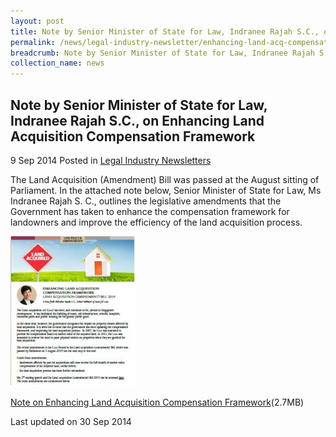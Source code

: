 ```yaml
---
layout: post
title: Note by Senior Minister of State for Law, Indranee Rajah S.C., on Enhancing Land Acquisition Compensation Framework
permalink: /news/legal-industry-newsletter/enhancing-land-acq-compensation-framework/
breadcrumb: Note by Senior Minister of State for Law, Indranee Rajah S.C., on Enhancing Land Acquisition Compensation Framework
collection_name: news
---
```


<style>
  .image {width: 200px;}
  .image img {max-width: 100%;}
</style>

Note by Senior Minister of State for Law, Indranee Rajah S.C., on Enhancing Land Acquisition Compensation Framework
---

9 Sep 2014 Posted in [Legal Industry Newsletters](/news/legal-industry-newsletters/)

The Land Acquisition (Amendment) Bill was passed at the August sitting of Parliament. In the attached note below, Senior Minister of State for Law, Ms Indranee Rajah S. C., outlines the legislative amendments that the Government has taken to enhance the compensation framework for landowners and improve the efficiency of the land acquisition process.

<div class="image">
  <a href="/files/LAA_2014_Newsletter.pdf/"><img src="/images/1412048222164.jpg/" alt="article" title="article"></a>
</div>

<a href="/files/LAA_2014_Newsletter.pdf/">Note on Enhancing Land Acquisition Compensation Framework</a>(2.7MB)

<p class="right-side-updated">Last updated on 30 Sep 2014</p>
